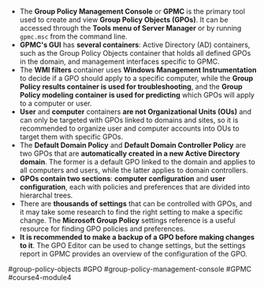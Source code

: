-   The **Group Policy Management Console** or **GPMC** is the primary tool used to create and view **Group Policy Objects (GPOs)**. It can be accessed through the **Tools menu of Server Manager** or by running `gpmc.msc` from the command line.
-   **GPMC's GUI** has **several containers**: Active Directory (AD) containers, such as the Group Policy Objects container that holds all defined GPOs in the domain, and management interfaces specific to GPMC.
-   The **WMI filters** container uses **Windows Management Instrumentation** to decide if a GPO should apply to a specific computer, while the **Group Policy results container is used for troubleshooting**, and the **Group Policy modeling container is used for predicting** which GPOs will apply to a computer or user.
-   **User** and **computer** containers **are not Organizational Units (OUs)** and can only be targeted with GPOs linked to domains and sites, so it is recommended to organize user and computer accounts into OUs to target them with specific GPOs.
-   The **Default Domain Policy** and **Default Domain Controller Policy** are two GPOs that are **automatically created in a new Active Directory domain**. The former is a default GPO linked to the domain and applies to all computers and users, while the latter applies to domain controllers.
-   **GPOs contain two sections**: **computer configuration** and **user configuration**, each with policies and preferences that are divided into hierarchal trees.
-   There are **thousands of settings** that can be controlled with GPOs, and it may take some research to find the right setting to make a specific change. The **Microsoft Group Policy** settings reference is a useful resource for finding GPO policies and preferences.
-   **It is recommended to make a backup of a GPO before making changes to it**. The GPO Editor can be used to change settings, but the settings report in GPMC provides an overview of the configuration of the GPO.

#group-policy-objects #GPO  #group-policy-management-console #GPMC #course4-module4 